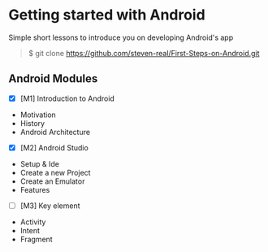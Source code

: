 # Getting started with Android
Simple short lessons to introduce you on developing Android's app 

> $ git clone https://github.com/steven-real/First-Steps-on-Android.git

## Android Modules
- [x] [M1] Introduction to Android

* Motivation
* History
* Android Architecture

- [x] [M2] Android Studio
* Setup & Ide
* Create a new Project
* Create an Emulator
* Features

- [ ] [M3] Key element 
* Activity
* Intent
* Fragment

